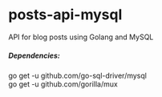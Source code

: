 # posts-api-mysql
API for blog posts using Golang and MySQL

##### Dependencies:
go get -u github.com/go-sql-driver/mysql <br />
go get -u github.com/gorilla/mux <br />

